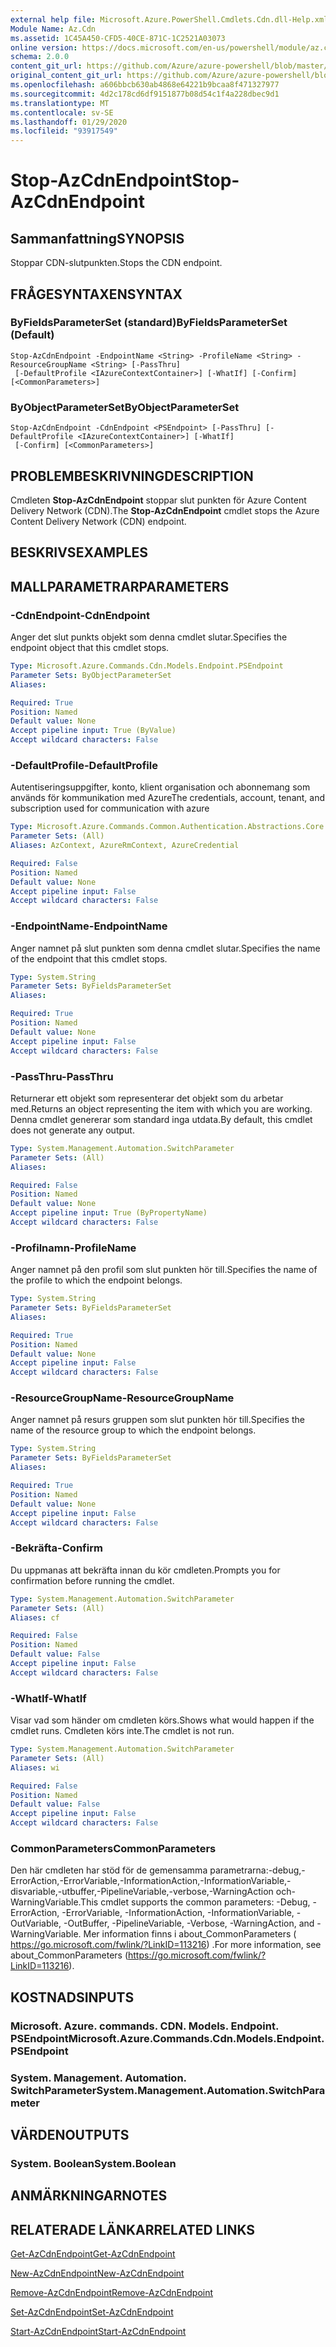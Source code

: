 ```yaml
---
external help file: Microsoft.Azure.PowerShell.Cmdlets.Cdn.dll-Help.xml
Module Name: Az.Cdn
ms.assetid: 1C45A450-CFD5-40CE-871C-1C2521A03073
online version: https://docs.microsoft.com/en-us/powershell/module/az.cdn/stop-azcdnendpoint
schema: 2.0.0
content_git_url: https://github.com/Azure/azure-powershell/blob/master/src/Cdn/Cdn/help/Stop-AzCdnEndpoint.md
original_content_git_url: https://github.com/Azure/azure-powershell/blob/master/src/Cdn/Cdn/help/Stop-AzCdnEndpoint.md
ms.openlocfilehash: a606bbcb630ab4868e64221b9bcaa8f471327977
ms.sourcegitcommit: 4d2c178cd6df9151877b08d54c1f4a228dbec9d1
ms.translationtype: MT
ms.contentlocale: sv-SE
ms.lasthandoff: 01/29/2020
ms.locfileid: "93917549"
---
```

# <span data-ttu-id="af0c8-101">Stop-AzCdnEndpoint</span><span class="sxs-lookup"><span data-stu-id="af0c8-101">Stop-AzCdnEndpoint</span></span>

## <span data-ttu-id="af0c8-102">Sammanfattning</span><span class="sxs-lookup"><span data-stu-id="af0c8-102">SYNOPSIS</span></span>
<span data-ttu-id="af0c8-103">Stoppar CDN-slutpunkten.</span><span class="sxs-lookup"><span data-stu-id="af0c8-103">Stops the CDN endpoint.</span></span>

## <span data-ttu-id="af0c8-104">FRÅGESYNTAXEN</span><span class="sxs-lookup"><span data-stu-id="af0c8-104">SYNTAX</span></span>

### <span data-ttu-id="af0c8-105">ByFieldsParameterSet (standard)</span><span class="sxs-lookup"><span data-stu-id="af0c8-105">ByFieldsParameterSet (Default)</span></span>
```
Stop-AzCdnEndpoint -EndpointName <String> -ProfileName <String> -ResourceGroupName <String> [-PassThru]
 [-DefaultProfile <IAzureContextContainer>] [-WhatIf] [-Confirm] [<CommonParameters>]
```

### <span data-ttu-id="af0c8-106">ByObjectParameterSet</span><span class="sxs-lookup"><span data-stu-id="af0c8-106">ByObjectParameterSet</span></span>
```
Stop-AzCdnEndpoint -CdnEndpoint <PSEndpoint> [-PassThru] [-DefaultProfile <IAzureContextContainer>] [-WhatIf]
 [-Confirm] [<CommonParameters>]
```

## <span data-ttu-id="af0c8-107">PROBLEMBESKRIVNING</span><span class="sxs-lookup"><span data-stu-id="af0c8-107">DESCRIPTION</span></span>
<span data-ttu-id="af0c8-108">Cmdleten **Stop-AzCdnEndpoint** stoppar slut punkten för Azure Content Delivery Network (CDN).</span><span class="sxs-lookup"><span data-stu-id="af0c8-108">The **Stop-AzCdnEndpoint** cmdlet stops the Azure Content Delivery Network (CDN) endpoint.</span></span>

## <span data-ttu-id="af0c8-109">BESKRIVS</span><span class="sxs-lookup"><span data-stu-id="af0c8-109">EXAMPLES</span></span>

## <span data-ttu-id="af0c8-110">MALLPARAMETRAR</span><span class="sxs-lookup"><span data-stu-id="af0c8-110">PARAMETERS</span></span>

### <span data-ttu-id="af0c8-111">-CdnEndpoint</span><span class="sxs-lookup"><span data-stu-id="af0c8-111">-CdnEndpoint</span></span>
<span data-ttu-id="af0c8-112">Anger det slut punkts objekt som denna cmdlet slutar.</span><span class="sxs-lookup"><span data-stu-id="af0c8-112">Specifies the endpoint object that this cmdlet stops.</span></span>

```yaml
Type: Microsoft.Azure.Commands.Cdn.Models.Endpoint.PSEndpoint
Parameter Sets: ByObjectParameterSet
Aliases:

Required: True
Position: Named
Default value: None
Accept pipeline input: True (ByValue)
Accept wildcard characters: False
```

### <span data-ttu-id="af0c8-113">-DefaultProfile</span><span class="sxs-lookup"><span data-stu-id="af0c8-113">-DefaultProfile</span></span>
<span data-ttu-id="af0c8-114">Autentiseringsuppgifter, konto, klient organisation och abonnemang som används för kommunikation med Azure</span><span class="sxs-lookup"><span data-stu-id="af0c8-114">The credentials, account, tenant, and subscription used for communication with azure</span></span>

```yaml
Type: Microsoft.Azure.Commands.Common.Authentication.Abstractions.Core.IAzureContextContainer
Parameter Sets: (All)
Aliases: AzContext, AzureRmContext, AzureCredential

Required: False
Position: Named
Default value: None
Accept pipeline input: False
Accept wildcard characters: False
```

### <span data-ttu-id="af0c8-115">-EndpointName</span><span class="sxs-lookup"><span data-stu-id="af0c8-115">-EndpointName</span></span>
<span data-ttu-id="af0c8-116">Anger namnet på slut punkten som denna cmdlet slutar.</span><span class="sxs-lookup"><span data-stu-id="af0c8-116">Specifies the name of the endpoint that this cmdlet stops.</span></span>

```yaml
Type: System.String
Parameter Sets: ByFieldsParameterSet
Aliases:

Required: True
Position: Named
Default value: None
Accept pipeline input: False
Accept wildcard characters: False
```

### <span data-ttu-id="af0c8-117">-PassThru</span><span class="sxs-lookup"><span data-stu-id="af0c8-117">-PassThru</span></span>
<span data-ttu-id="af0c8-118">Returnerar ett objekt som representerar det objekt som du arbetar med.</span><span class="sxs-lookup"><span data-stu-id="af0c8-118">Returns an object representing the item with which you are working.</span></span>
<span data-ttu-id="af0c8-119">Denna cmdlet genererar som standard inga utdata.</span><span class="sxs-lookup"><span data-stu-id="af0c8-119">By default, this cmdlet does not generate any output.</span></span>

```yaml
Type: System.Management.Automation.SwitchParameter
Parameter Sets: (All)
Aliases:

Required: False
Position: Named
Default value: None
Accept pipeline input: True (ByPropertyName)
Accept wildcard characters: False
```

### <span data-ttu-id="af0c8-120">-Profilnamn</span><span class="sxs-lookup"><span data-stu-id="af0c8-120">-ProfileName</span></span>
<span data-ttu-id="af0c8-121">Anger namnet på den profil som slut punkten hör till.</span><span class="sxs-lookup"><span data-stu-id="af0c8-121">Specifies the name of the profile to which the endpoint belongs.</span></span>

```yaml
Type: System.String
Parameter Sets: ByFieldsParameterSet
Aliases:

Required: True
Position: Named
Default value: None
Accept pipeline input: False
Accept wildcard characters: False
```

### <span data-ttu-id="af0c8-122">-ResourceGroupName</span><span class="sxs-lookup"><span data-stu-id="af0c8-122">-ResourceGroupName</span></span>
<span data-ttu-id="af0c8-123">Anger namnet på resurs gruppen som slut punkten hör till.</span><span class="sxs-lookup"><span data-stu-id="af0c8-123">Specifies the name of the resource group to which the endpoint belongs.</span></span>

```yaml
Type: System.String
Parameter Sets: ByFieldsParameterSet
Aliases:

Required: True
Position: Named
Default value: None
Accept pipeline input: False
Accept wildcard characters: False
```

### <span data-ttu-id="af0c8-124">-Bekräfta</span><span class="sxs-lookup"><span data-stu-id="af0c8-124">-Confirm</span></span>
<span data-ttu-id="af0c8-125">Du uppmanas att bekräfta innan du kör cmdleten.</span><span class="sxs-lookup"><span data-stu-id="af0c8-125">Prompts you for confirmation before running the cmdlet.</span></span>

```yaml
Type: System.Management.Automation.SwitchParameter
Parameter Sets: (All)
Aliases: cf

Required: False
Position: Named
Default value: False
Accept pipeline input: False
Accept wildcard characters: False
```

### <span data-ttu-id="af0c8-126">-WhatIf</span><span class="sxs-lookup"><span data-stu-id="af0c8-126">-WhatIf</span></span>
<span data-ttu-id="af0c8-127">Visar vad som händer om cmdleten körs.</span><span class="sxs-lookup"><span data-stu-id="af0c8-127">Shows what would happen if the cmdlet runs.</span></span>
<span data-ttu-id="af0c8-128">Cmdleten körs inte.</span><span class="sxs-lookup"><span data-stu-id="af0c8-128">The cmdlet is not run.</span></span>

```yaml
Type: System.Management.Automation.SwitchParameter
Parameter Sets: (All)
Aliases: wi

Required: False
Position: Named
Default value: False
Accept pipeline input: False
Accept wildcard characters: False
```

### <span data-ttu-id="af0c8-129">CommonParameters</span><span class="sxs-lookup"><span data-stu-id="af0c8-129">CommonParameters</span></span>
<span data-ttu-id="af0c8-130">Den här cmdleten har stöd för de gemensamma parametrarna:-debug,-ErrorAction,-ErrorVariable,-InformationAction,-InformationVariable,-disvariable,-utbuffer,-PipelineVariable,-verbose,-WarningAction och-WarningVariable.</span><span class="sxs-lookup"><span data-stu-id="af0c8-130">This cmdlet supports the common parameters: -Debug, -ErrorAction, -ErrorVariable, -InformationAction, -InformationVariable, -OutVariable, -OutBuffer, -PipelineVariable, -Verbose, -WarningAction, and -WarningVariable.</span></span> <span data-ttu-id="af0c8-131">Mer information finns i about_CommonParameters ( https://go.microsoft.com/fwlink/?LinkID=113216) .</span><span class="sxs-lookup"><span data-stu-id="af0c8-131">For more information, see about_CommonParameters (https://go.microsoft.com/fwlink/?LinkID=113216).</span></span>

## <span data-ttu-id="af0c8-132">KOSTNADS</span><span class="sxs-lookup"><span data-stu-id="af0c8-132">INPUTS</span></span>

### <span data-ttu-id="af0c8-133">Microsoft. Azure. commands. CDN. Models. Endpoint. PSEndpoint</span><span class="sxs-lookup"><span data-stu-id="af0c8-133">Microsoft.Azure.Commands.Cdn.Models.Endpoint.PSEndpoint</span></span>

### <span data-ttu-id="af0c8-134">System. Management. Automation. SwitchParameter</span><span class="sxs-lookup"><span data-stu-id="af0c8-134">System.Management.Automation.SwitchParameter</span></span>

## <span data-ttu-id="af0c8-135">VÄRDEN</span><span class="sxs-lookup"><span data-stu-id="af0c8-135">OUTPUTS</span></span>

### <span data-ttu-id="af0c8-136">System. Boolean</span><span class="sxs-lookup"><span data-stu-id="af0c8-136">System.Boolean</span></span>

## <span data-ttu-id="af0c8-137">ANMÄRKNINGAR</span><span class="sxs-lookup"><span data-stu-id="af0c8-137">NOTES</span></span>

## <span data-ttu-id="af0c8-138">RELATERADE LÄNKAR</span><span class="sxs-lookup"><span data-stu-id="af0c8-138">RELATED LINKS</span></span>

[<span data-ttu-id="af0c8-139">Get-AzCdnEndpoint</span><span class="sxs-lookup"><span data-stu-id="af0c8-139">Get-AzCdnEndpoint</span></span>](./Get-AzCdnEndpoint.md)

[<span data-ttu-id="af0c8-140">New-AzCdnEndpoint</span><span class="sxs-lookup"><span data-stu-id="af0c8-140">New-AzCdnEndpoint</span></span>](./New-AzCdnEndpoint.md)

[<span data-ttu-id="af0c8-141">Remove-AzCdnEndpoint</span><span class="sxs-lookup"><span data-stu-id="af0c8-141">Remove-AzCdnEndpoint</span></span>](./Remove-AzCdnEndpoint.md)

[<span data-ttu-id="af0c8-142">Set-AzCdnEndpoint</span><span class="sxs-lookup"><span data-stu-id="af0c8-142">Set-AzCdnEndpoint</span></span>](./Set-AzCdnEndpoint.md)

[<span data-ttu-id="af0c8-143">Start-AzCdnEndpoint</span><span class="sxs-lookup"><span data-stu-id="af0c8-143">Start-AzCdnEndpoint</span></span>](./Start-AzCdnEndpoint.md)


